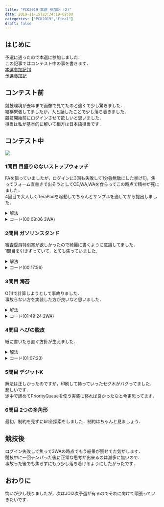 ```yaml
---
title: "PCK2019 本選 参加記 (2)"
date: 2019-11-15T23:34:19+09:00
categories: ["PCK2019","Final"]
draft: false
---
```

## はじめに
予選に通ったので本選に参加しました．  
この記事ではコンテスト中の事を書きます．  
[本選参加記(1)](../pck2019_final_1)  
[予選参加記](../pck2019_qual)  

## コンテスト前
競技環境が去年まで画像で見てたのと違くて少し驚きました．  
結構緊張してましたが，人と話したことで少し落ち着きました．  
競技開始前にログインさせて欲しいと思いました．  
担当は私が基本的に解いて相方は日本語担当です．  

## コンテスト中
![](/images/pck2019_final_submitlist.jpg)
### 1問目 目盛りのないストップウォッチ
FAを狙っていましたが，ログインに3回も失敗して1分強無駄にした挙げ句，焦ってフォーム直書きで出そうとしてCE,WA,WAを食らってこの時点で精神が死にました．  
4回目で大人しくTeraPadを起動してちゃんとサンプルを通してから提出しました．  

<details><summary>解法</summary>
$ \displaystyle T/A*R$を計算します．  
</details>

<details><summary>コード(00:08:06 3WA)</summary>

```cpp
#include <bits/stdc++.h>
using namespace std;
using i64 = long long;

int main()
{
  std::cout.setf(std::ios_base::fixed, std::ios_base::floatfield);
  i64 a, t, r;
  cin >> a >> t >> r;
  cout << (double)t / a * r << endl;
  return 0;
}
```
</details>

### 2問目 ガソリンスタンド
審査委員特別賞が欲しかったので綺麗に書くように意識してました．  
1問目を引きずっていて，とても焦っていました．  

<details><summary>解法</summary>
素直にシミュレーションをします．  
</details>

<details><summary>コード(00:17:56)</summary>

```cpp
#include <bits/stdc++.h>
using namespace std;
using i64 = long long;

int main()
{
  i64 n, m;
  cin >> n >> m;
  queue<i64> que[10];
  for (i64 _ = 0; _ < m; _++)
  {
    i64 s;
    cin >> s;
    if (s == 0)
    {
      i64 lane;
      cin >> lane;
      cout << que[lane - 1].front() << endl;
      que[lane - 1].pop();
    }
    else
    {
      i64 car;
      cin >> car;
      i64 p = 0, c = 1e9;
      for (i64 i = 0; i < n; i++)
        if (que[i].size() < c)
        {
          p = i;
          c = que[i].size();
        }
      que[p].push(car);
    }
  }
  return 0;
}
```
</details>

### 3問目 海苔
O(1)で計算しようとして事故りました．  
事故らない方を実装した方が良いなと思いました．  

<details><summary>解法</summary>
2枚の面積から重なってる面積の2倍を引きます．  
</details>

<details><summary>コード(01:49:24 2WA)</summary>

```cpp
#include <bits/stdc++.h>
using namespace std;
using i64 = long long;

int main()
{
  i64 x1, y1, w1, h1, x2, y2, w2, h2;
  cin >> x1 >> y1 >> w1 >> h1 >> x2 >> y2 >> w2 >> h2;
  if (x1 + w1 <= x2 || x2 + w2 <= x1 || y1 + h1 <= y2 || y2 + h2 <= y1)
    cout << h1 * w1 + h2 * w2 << endl;
  else
  {
    i64 hh, ww;
    if (x1 < x2 && x2 + w2 < x1 + w1)
      ww = w2;
    else if (x2 < x1 && x1 + w1 < x2 + w2)
      ww = w1;
    else if (x1 < x2)
      ww = x1 + w1 - x2;
    else
      ww = x2 + w2 - x1;
    if (y1 < y2 && y2 + h2 < y1 + h1)
      hh = h2;
    else if (y2 < y1 && y1 + h1 < y2 + h2)
      hh = h1;
    else if (y1 < y2)
      hh = y1 + h1 - y2;
    else
      hh = y2 + h2 - y1;
    cout << h1 * w1 + h2 * w2 - hh * ww * 2 << endl;
  }
  return 0;
}
```
</details>

### 4問目 へびの脱皮
紙に書いたら直ぐ方針が生えました．  

<details><summary>解法</summary>
oが連続している箇所が有れば$ \displaystyle 2^n-1$を加算します．  
</details>

<details><summary>コード(01:07:23)</summary>

```cpp
#include <bits/stdc++.h>
using namespace std;
using i64 = long long;

i64 pow(i64 a, i64 n)
{
  i64 ret = 1;
  for (; 0 < n; n >>= 1, a = a * a)
    if (n % 2 == 1)
      ret *= a;
  return ret;
}

int main()
{
  i64 l, n;
  string snake;
  cin >> l >> n >> snake;
  i64 ans = l, t = (1 - pow(2, n)) / -1;
  for (i64 i = 0; i < l - 1; i++)
    if (snake[i] == 'o' && snake[i + 1] == 'o')
      ans += t * 3;
  cout << ans << endl;
  return 0;
}
```
</details>

### 5問目 デジットK
解法は正しかったのですが，印刷して持っていったセグ木がバグってました．  
悲しいです．  
途中で諦めてPriorityQueueを使う実装に移れば良かったなと今更思ってます．  

### 6問目 2つの多角形
最初，制約を見ずにbit全探索をしました．制約はちゃんと見ましょう．  

## 競技後
ログイン失敗して焦って3WAの時点でもう結果が察せてた気がします．  
競技中に一回テンパった後に正常な思考が出来るのは滅多に無いので．  
事故った後でも焦らずにもう少し落ち着けるようにしたかったです．

## おわりに
悔いが少し残りましたが，次はJOI2次予選が有るのでそれに向けて頑張っていきたいです．  
